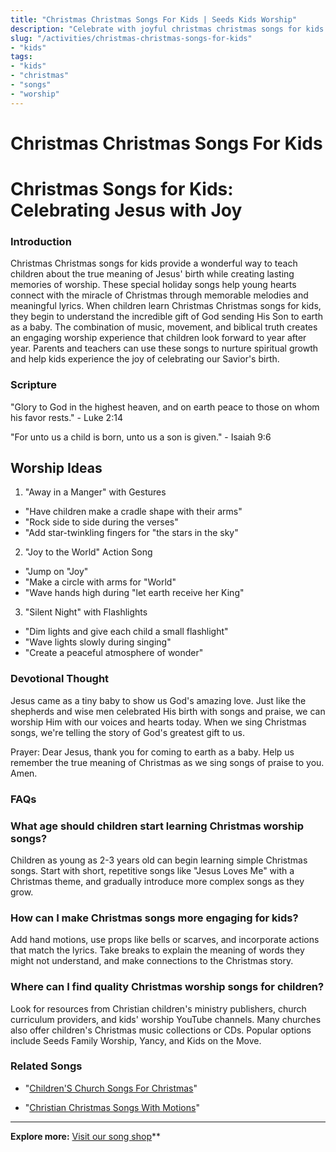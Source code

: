 ```yaml
---
title: "Christmas Christmas Songs For Kids | Seeds Kids Worship"
description: "Celebrate with joyful christmas christmas songs for kids featuring biblical Christmas themes. Holiday worship music for children and families."
slug: "/activities/christmas-christmas-songs-for-kids"
- "kids"
tags:
- "kids"
- "christmas"
- "songs"
- "worship"
---
```


# Christmas Christmas Songs For Kids

# Christmas Songs for Kids: Celebrating Jesus with Joy

### Introduction
Christmas Christmas songs for kids provide a wonderful way to teach children about the true meaning of Jesus' birth while creating lasting memories of worship. These special holiday songs help young hearts connect with the miracle of Christmas through memorable melodies and meaningful lyrics. When children learn Christmas Christmas songs for kids, they begin to understand the incredible gift of God sending His Son to earth as a baby. The combination of music, movement, and biblical truth creates an engaging worship experience that children look forward to year after year. Parents and teachers can use these songs to nurture spiritual growth and help kids experience the joy of celebrating our Savior's birth.

### Scripture
"Glory to God in the highest heaven, and on earth peace to those on whom his favor rests." - Luke 2:14

"For unto us a child is born, unto us a son is given." - Isaiah 9:6

## Worship Ideas
1. "Away in a Manger" with Gestures
- "Have children make a cradle shape with their arms"
- "Rock side to side during the verses"
- "Add star-twinkling fingers for "the stars in the sky"

2. "Joy to the World" Action Song
- "Jump on "Joy"
- "Make a circle with arms for "World"
- "Wave hands high during "let earth receive her King"

3. "Silent Night" with Flashlights
- "Dim lights and give each child a small flashlight"
- "Wave lights slowly during singing"
- "Create a peaceful atmosphere of wonder"

### Devotional Thought
Jesus came as a tiny baby to show us God's amazing love. Just like the shepherds and wise men celebrated His birth with songs and praise, we can worship Him with our voices and hearts today. When we sing Christmas songs, we're telling the story of God's greatest gift to us.

Prayer: Dear Jesus, thank you for coming to earth as a baby. Help us remember the true meaning of Christmas as we sing songs of praise to you. Amen.

### FAQs

### What age should children start learning Christmas worship songs?
Children as young as 2-3 years old can begin learning simple Christmas songs. Start with short, repetitive songs like "Jesus Loves Me" with a Christmas theme, and gradually introduce more complex songs as they grow.

### How can I make Christmas songs more engaging for kids?
Add hand motions, use props like bells or scarves, and incorporate actions that match the lyrics. Take breaks to explain the meaning of words they might not understand, and make connections to the Christmas story.

### Where can I find quality Christmas worship songs for children?
Look for resources from Christian children's ministry publishers, church curriculum providers, and kids' worship YouTube channels. Many churches also offer children's Christmas music collections or CDs. Popular options include Seeds Family Worship, Yancy, and Kids on the Move.

### Related Songs

- "[Children'S Church Songs For Christmas](/activities/children-s-church-songs-for-christmas/)"

- "[Christian Christmas Songs With Motions](/activities/christian-christmas-songs-with-motions/)"

---

**Explore more:** [Visit our song shop](https://seedskidsworship.com/shop)**

<!-- Schema Markup -->
<script type="application/ld+json">
{
  "@context": "https://schema.org",
  "@type": "MusicRecording",
  "name": "Christmas Christmas Songs For Kids",
  "byArtist": {
    "@type": "MusicGroup",
    "name": "Seeds Kids Worship"
  },
  "isFamilyFriendly": true,
  "url": "https://seedskidsworship.com/activities/christmas-christmas-songs-for-kids/"
}
</script>